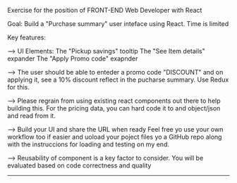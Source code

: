 Exercise for the position of FRONT-END Web Developer with React

Goal: Build a "Purchase summary" user inteface using React. Time is limited 

Key features: 

--> UI Elements: 
The "Pickup savings" tooltip
The "See Item details" expander 
The "Apply Promo code" exapnder 

--> The user should be able to enteder a promo code "DISCOUNT" and on applying it, see a 10% discount reflect in the pucharse summary. Use Redux for this. 

--> Please regrain from using existing react components out there to help building this. For the pricing data, you can hard code it to and object/json and read from it.

--> Build your UI and share the URL when ready 
Feel free yo use your own workflow too if easier and uoload your poject files yo a GitHub repo along with the instruccions for loading and testing on my end.

--> Reusability of component is a key factor to consider. You will be evaluated based on code correctness and quality

_______________________


